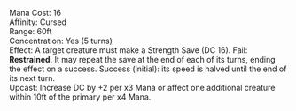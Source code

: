 Mana Cost: 16  
Affinity: Cursed  
Range: 60ft  
Concentration: Yes (5 turns)  
Effect: A target creature must make a Strength Save (DC 16). Fail: **Restrained**. It may repeat the save at the end of each of its turns, ending the effect on a success. Success (initial): its speed is halved until the end of its next turn.  
Upcast: Increase DC by +2 per x3 Mana or affect one additional creature within 10ft of the primary per x4 Mana.